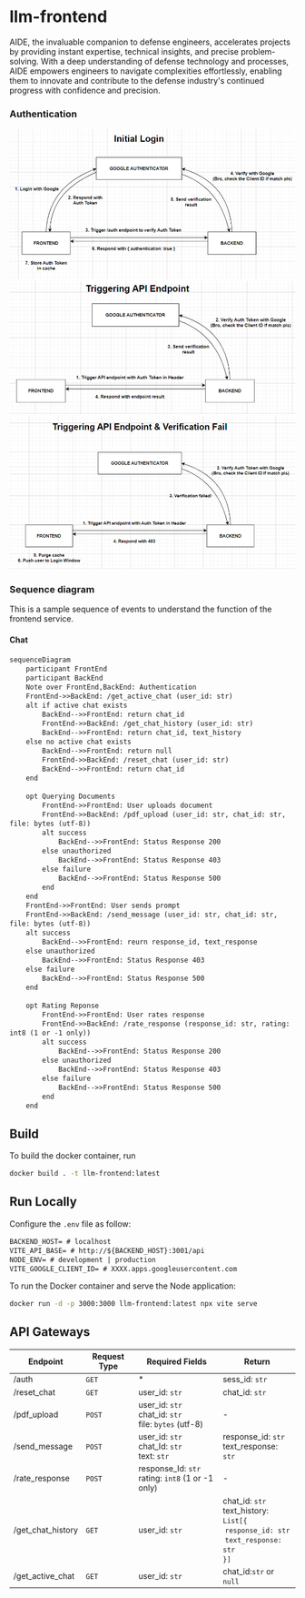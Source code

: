 # llm-frontend
AIDE, the invaluable companion to defense engineers, accelerates projects by providing instant expertise, technical insights, and precise problem-solving. With a deep understanding of defense technology and processes, AIDE empowers engineers to navigate complexities effortlessly, enabling them to innovate and contribute to the defense industry's continued progress with confidence and precision.

### Authentication
![Alt text](./docs/authentication/login.PNG "a title")
![Alt text](./docs/authentication/trigger_endpoint.PNG "a title")
![Alt text](./docs/authentication/verification_fail.PNG "a title")

### Sequence diagram
This is a sample sequence of events to understand the function of the frontend service.

#### Chat
```mermaid
sequenceDiagram
    participant FrontEnd
    participant BackEnd
    Note over FrontEnd,BackEnd: Authentication
    FrontEnd->>BackEnd: /get_active_chat (user_id: str)
    alt if active chat exists
        BackEnd-->>FrontEnd: return chat_id
        FrontEnd->>BackEnd: /get_chat_history (user_id: str)
        BackEnd-->>FrontEnd: return chat_id, text_history
    else no active chat exists
        BackEnd-->>FrontEnd: return null
        FrontEnd->>BackEnd: /reset_chat (user_id: str)
        BackEnd-->>FrontEnd: return chat_id
    end

    opt Querying Documents
        FrontEnd->>FrontEnd: User uploads document
        FrontEnd->>BackEnd: /pdf_upload (user_id: str, chat_id: str, file: bytes (utf-8))
        alt success
            BackEnd-->>FrontEnd: Status Response 200
        else unauthorized
            BackEnd-->>FrontEnd: Status Response 403
        else failure
            BackEnd-->>FrontEnd: Status Response 500
        end
    end
    FrontEnd->>FrontEnd: User sends prompt
    FrontEnd->>BackEnd: /send_message (user_id: str, chat_id: str, file: bytes (utf-8))
    alt success
        BackEnd-->>FrontEnd: reurn response_id, text_response
    else unauthorized
        BackEnd-->>FrontEnd: Status Response 403
    else failure
        BackEnd-->>FrontEnd: Status Response 500
    end

    opt Rating Reponse
        FrontEnd->>FrontEnd: User rates response
        FrontEnd->>BackEnd: /rate_response (response_id: str, rating: int8 (1 or -1 only))
        alt success
            BackEnd-->>FrontEnd: Status Response 200
        else unauthorized
            BackEnd-->>FrontEnd: Status Response 403
        else failure
            BackEnd-->>FrontEnd: Status Response 500
        end
    end

```

## Build

To build the docker container, run
```bash
docker build . -t llm-frontend:latest
```

## Run Locally
Configure the `.env` file as follow: 
```
BACKEND_HOST= # localhost
VITE_API_BASE= # http://${BACKEND_HOST}:3001/api 
NODE_ENV= # development | production
VITE_GOOGLE_CLIENT_ID= # XXXX.apps.googleusercontent.com
```

To run the Docker container and serve the Node application:
```sh
docker run -d -p 3000:3000 llm-frontend:latest npx vite serve
```


## API Gateways
| Endpoint | Request Type | Required Fields | Return |
| - | - | - | - |
| /auth | `GET` | * | sess_id: ``str`` |
| /reset_chat | `GET` | user_id: `str` | chat_id: `str` |
| /pdf_upload | `POST` | user_id: `str`<br>chat_id: `str`<br>file: `bytes` (utf-8) | - |
| /send_message | `POST` | user_id: `str`<br>chat_Id: `str`<br>text: `str` | response_id: `str`<br>text_response: `str` |
| /rate_response | `POST` | response_Id: `str`<br>rating: `int8` (1 or -1 only) | - |
| /get_chat_history | `GET` | user_id: `str` | chat_id: `str`<br>text_history: `List[{`<br>&nbsp;`response_id: str`<br>&nbsp;`text_response: str`<br>`}]` 
| /get_active_chat | `GET` | user_id: `str` | chat_id:`str` or `null` |
